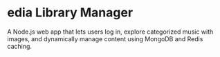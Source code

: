 # edia Library Manager
A Node.js web app that lets users log in, explore categorized music with images, and dynamically manage content using MongoDB and Redis caching.
